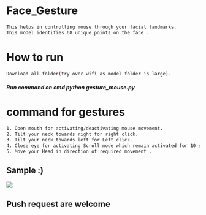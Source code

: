 # Face_Gesture
                          
```bash    
This helps in controlling mouse through your facial landmarks. 
This model identifies 68 unique points on the face .       
```         
# How to run     
```bash        
Download all folder(try over wifi as model folder is large).
``` 
##### Run command on cmd  python gesture_mouse.py  
   
   
# command for gestures
```bash
1. Open mouth for activating/deactivating mouse movement.
2. Tilt your neck towards right for right click.
3. Tilt your neck towards left for Left click.
4. Close eye for activating Scroll mode which remain activated for 10 seconds.
5. Move your Head in direction of required movement .
```

## Sample :)
<img src="Sample/example.gif">   

## Push request are welcome 
       
  

